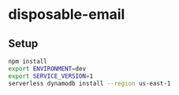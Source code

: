 # disposable-email

## Setup

```bash
npm install
export ENVIRONMENT=dev
export SERVICE_VERSION=1
serverless dynamodb install --region us-east-1
```
